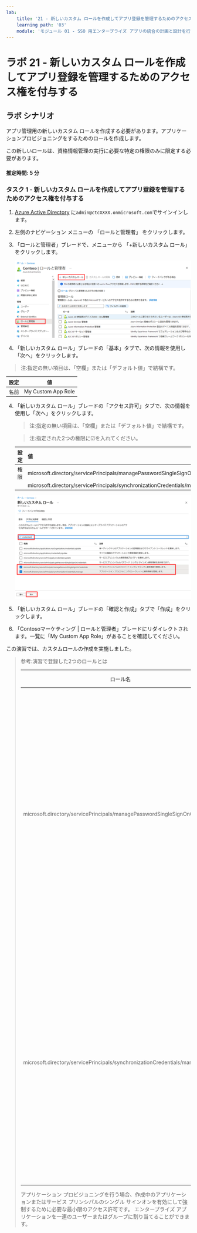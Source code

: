 ```yaml
---
lab:
    title: '21 - 新しいカスタム ロールを作成してアプリ登録を管理するためのアクセス権を付与する'
    learning path: '03'
    module: 'モジュール 01 - SSO 用エンタープライズ アプリの統合の計画と設計を行う'
---
```


# ラボ 21 - 新しいカスタム ロールを作成してアプリ登録を管理するためのアクセス権を付与する

## ラボ シナリオ

アプリ管理用の新しいカスタム ロールを作成する必要があります。アプリケーションプロビジョニングをするためのロールを作成します。

この新しいロールは、資格情報管理の実行に必要な特定の権限のみに限定する必要があります。

#### 推定時間: 5 分

### タスク 1 - 新しいカスタム ロールを作成してアプリ登録を管理するためのアクセス権を付与する

1. [Azure Active Directory]( https://portal.azure.com/#blade/Microsoft_AAD_IAM/ActiveDirectoryMenuBlade/Overview) に`admin@ctcXXXX.onmicrosoft.com`でサインインします。

2. 左側のナビゲーション メニューの 「ロールと管理者」 をクリックします。

4. 「ロールと管理者」ブレードで、メニューから 「+新しいカスタム ロール」 をクリックします。

    ![「新しいカスタム ロール」メニュー オプションが強調表示されている「ロールと管理者」ブレードを表示している画面イメージ](./media/lp3-mod1-new-custom-role.png)

4.  「新しいカスタム ロール」ブレードの「基本」タブで、次の情報を使用し「次へ」をクリックします。

   > 注:指定の無い項目は、「空欄」または「デフォルト値」で結構です。
   
   | 設定 | 値                 |
   | :--- | ------------------ |
   | 名前 | My Custom App Role |
   
4. 「新しいカスタム ロール」ブレードの「アクセス許可」タブで、次の情報を使用し「次へ」をクリックします。

   > 注:指定の無い項目は、「空欄」または「デフォルト値」で結構です。
   
   > 注:指定された2つの権限に☑を入れてください。
   
   | 設定 | 値                                                           |
   | :--- | ------------------------------------------------------------ |
   | 権限 | microsoft.directory/servicePrincipals/managePasswordSingleSignOnCredentials |
   |      | microsoft.directory/servicePrincipals/synchronizationCredentials/manage |
   
   ![検索、アクセス許可の管理、「次へ」が強調表示された「新しいカスタム ロールのアクセス許可」タブを表示している画面イメージ](./media/lp3-mod1-custom-role-permissions.png)
   
6. 「新しいカスタム ロール」ブレードの「確認と作成」タブで「作成」をクリックします。

7. 「Contosoマーケティング | ロールと管理者」ブレードにリダイレクトされます。一覧に「My Custom App Role」があることを確認してください。



この演習では、カスタムロールの作成を実施しました。

> 参考:演習で登録した2つのロールとは
>
> | ロール名                                                     | 詳細                                                         |
> | ------------------------------------------------------------ | ------------------------------------------------------------ |
> | microsoft.directory/servicePrincipals/managePasswordSingleSignOnCredentials | サービス プリンシパルのパスワード シングル サインオン資格情報を読み取る |
> | microsoft.directory/servicePrincipals/synchronizationCredentials/manage | アプリケーション プロビジョニングのシークレットと資格情報を管理する |
>
> アプリケーション プロビジョニングを行う場合、作成中のアプリケーションまたはサービス プリンシパルのシングル サインオンを有効にして強制するために必要な最小限のアクセス許可です。 エンタープライズ アプリケーションを一連のユーザーまたはグループに割り当てることができます。
